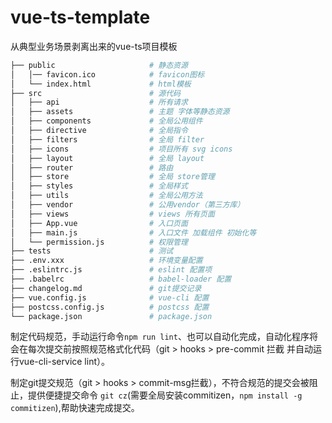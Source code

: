 # vue-ts-template

从典型业务场景剥离出来的vue-ts项目模板

```bash
├── public                     # 静态资源
│   │── favicon.ico            # favicon图标
│   └── index.html             # html模板
├── src                        # 源代码
│   ├── api                    # 所有请求
│   ├── assets                 # 主题 字体等静态资源
│   ├── components             # 全局公用组件
│   ├── directive              # 全局指令
│   ├── filters                # 全局 filter
│   ├── icons                  # 项目所有 svg icons
│   ├── layout                 # 全局 layout
│   ├── router                 # 路由
│   ├── store                  # 全局 store管理
│   ├── styles                 # 全局样式
│   ├── utils                  # 全局公用方法
│   ├── vendor                 # 公用vendor（第三方库）
│   ├── views                  # views 所有页面
│   ├── App.vue                # 入口页面
│   ├── main.js                # 入口文件 加载组件 初始化等
│   └── permission.js          # 权限管理
├── tests                      # 测试
├── .env.xxx                   # 环境变量配置
├── .eslintrc.js               # eslint 配置项
├── .babelrc                   # babel-loader 配置
├── changelog.md               # git提交记录
├── vue.config.js              # vue-cli 配置
├── postcss.config.js          # postcss 配置
└── package.json               # package.json
```

制定代码规范，手动运行命令`npm run lint`、也可以自动化完成，自动化程序将会在每次提交前按照规范格式化代码（git > hooks > pre-commit 拦截 并自动运行vue-cli-service lint）。

制定git提交规范（git > hooks > commit-msg拦截），不符合规范的提交会被阻止，提供便捷提交命令 `git cz`(需要全局安装commitizen，`npm install -g commitizen`),帮助快速完成提交。